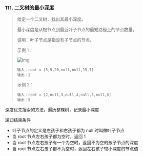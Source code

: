 ### [111. 二叉树的最小深度](https://leetcode-cn.com/problems/minimum-depth-of-binary-tree/)

> 给定一个二叉树，找出其最小深度。
>
> 最小深度是从根节点到最近叶子节点的最短路径上的节点数量。
>
> 说明：叶子节点是指没有子节点的节点。
>
>  示例 1：
>
> ![img](https://assets.leetcode.com/uploads/2020/10/12/ex_depth.jpg)
>
> ```
> 输入：root = [3,9,20,null,null,15,7]
> 输出：2
> ```
>
>
> 示例 2：
>
> ```
> 输入：root = [2,null,3,null,4,null,5,null,6]
> 输出：5
> ```

深度优先搜索的方法，遍历整棵树，记录最小深度

递归结束条件

- 叶子节点的定义是左孩子和右孩子都为 null 时叫做叶子节点
- 当 root 节点左右孩子都为空时，返回 1
- 当 root 节点左右孩子有一个为空时，返回不为空的孩子节点的深度
- 当 root 节点左右孩子都不为空时，返回左右孩子较小深度的节点值



